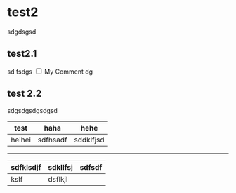 # test2

sdgdsgsd

## test2.1

sd<label class="ob-comment" title="haha" style=""> fsdgs <input type="checkbox"> <span style=""> My Comment </span></label>dg

## test 2.2

sdgsdgsdgsdgsd

| test   | haha     | hehe      |
| ------ | -------- | --------- |
| heihei | sdfhsadf | sddklfjsd |

---

| sdfklsdjf | sdkllfsj | sdfsdf |
| ---- | ---- | ---- |
| kslf | dsflkjl |  |

